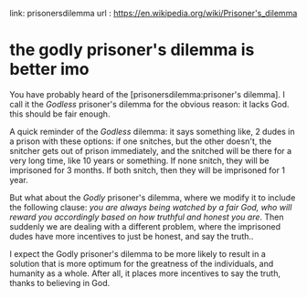 link: prisonersdilemma
url : https://en.wikipedia.org/wiki/Prisoner's_dilemma

# the godly prisoner's dilemma is better imo

You have probably heard of the [prisonersdilemma:prisoner's dilemma].  I call
it the _Godless_ prisoner's dilemma for the obvious reason: it lacks God.  this
should be fair enough.

A quick reminder of the _Godless_ dilemma: it says something like, 2 dudes in a
prison with these options: if one snitches, but the other doesn't, the snitcher
gets out of prison immediately, and the snitched will be there for a very long
time, like 10 years or something.  If none snitch, they will be imprisoned for
3 months.  If both snitch, then they will be imprisoned for 1 year.

But what about the _Godly_ prisoner's dilemma, where we modify it to include
the following clause:  _you are always being watched by a fair God, who will
reward you accordingly based on how truthful and honest you are_.  Then
suddenly we are dealing with a different problem, where the imprisoned dudes
have more incentives to just be honest, and say the truth..

I expect the Godly prisoner's dilemma to be more likely to result in a solution
that is more optimum for the greatness of the individuals, and humanity as a
whole.  After all, it places more incentives to say the truth, thanks to
believing in God.
